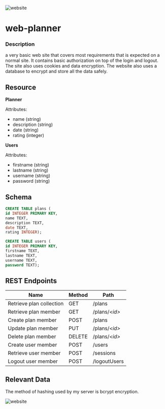 ![website](https://user-images.githubusercontent.com/54593885/117068768-efc53100-ace8-11eb-8fe7-302ccdc80d3f.png)
# web-planner

### Description
a very basic web site that covers most requirements that is expected on a normal site.
It contains basic authorization on top of the login and logout. The site also uses cookies and data encryption.
The website also uses a database to encrypt and store all the data safely.


## Resource

**Planner**

Attributes:

* name (string)
* description (string)
* date (string)
* rating (integer)

**Users**

Attributes:

* firstname (string)
* lastname (string)
* username (string)
* password (string)

## Schema

```sql
CREATE TABLE plans (
id INTEGER PRIMARY KEY,
name TEXT,
description TEXT,
date TEXT,
rating INTEGER);

CREATE TABLE users (
id INTEGER PRIMARY KEY,
firstname TEXT,
lastname TEXT,
username TEXT,
password TEXT);
```

## REST Endpoints

Name                           | Method | Path
-------------------------------|--------|------------------
Retrieve plan collection | GET    | /plans
Retrieve plan member     | GET    | /plans/*\<id\>*
Create plan member       | POST   | /plans
Update plan member       | PUT    | /plans/*\<id\>*
Delete plan member       | DELETE | /plans/*\<id\>*
Create user member		 | POST   | /users
Retrieve user member	 | POST	  | /sessions
Logout user member	     | POST   | /logoutUsers

## Relevant Data

The method of hashing used by my server is bcrypt encryption.

![website](https://user-images.githubusercontent.com/54593885/117068798-f784d580-ace8-11eb-8c80-8f3935667cc3.png)
